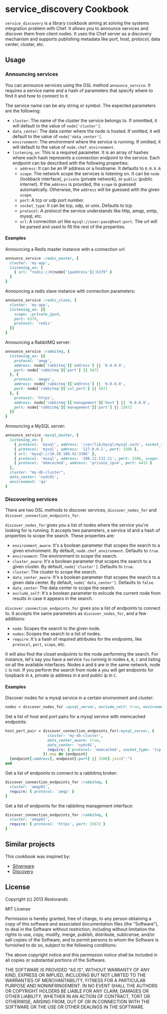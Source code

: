 # service_discovery Cookbook

`service_discovery` is a library cookbook aiming at solving the systems integration problem with Chef. It allows you to announce services and discover them from client nodes. It uses the Chef server as a discovery mechanism and supports publishing metadata like port, host, protocol, data center, cluster, etc.

## Usage

### Announcing services

You can announce services using the DSL method `announce_service`. It requires a service name and a hash of parameters that specify where to find it and how to connect to it.

The service name can be any string or symbol. The expected parameters are the following:

- `cluster`: The name of the cluster the service belongs to. If ommitted, it will default to the value of `node['cluster']`.
- `data_center`: The data center where the node is hosted. If omitted, it will default to the value of `node['data_center']`.
- `environment`: The environment where the service is running. If omitted, it will default to the value of `node.chef_environment`.
- `listening_on`: This is a required parameter. It is an array of hashes where each hash represents a connection endpoint to the service. Each endpoint can be described with the following properties:
	* `address`: It can be an IP address or a hostname. It defaults to `0.0.0.0`.
  * `scope`: The network scope the services is listening on. It can be `node` (lookback interface), `private` (private network), or `public` (public internet). If the `address` is provided, the `scope` is guessed automatically. Otherwise, the `address` will be guessed with the given `scope`.
  * `port`: A tcp or udp port number.
  * `socket_type`: It can be tcp, udp, or unix. Defaults to tcp.
  * `protocol`: A protocol the service understands like http, amqp, smtp, mysql, etc.
  * `url`: A connection url like `mysql://user:pass@host:port`. The url will be parsed and used to fill the rest of the properties.

#### Examples

Announcing a Redis master instance with a connection url:

```ruby
announce_service :redis_master, {
  cluster: 'my-app',
  listening_on: [
    { url: "redis://#{node['ipaddress']}:6379" }
  ]
}
```

Announcing a redis slave instance with connection parameters:

```ruby
announce_service :redis_slave, {
  cluster: 'my-app',
  listening_on: [{
    scope: :private_ipv4,
    port: 6379,
    protocol: 'redis'
  }]
}
```

Announcing a RabbitMQ server:

```ruby
announce_service :rabbitmq, {
  listening_on: [{
    protocol: 'amqp',
    address: node['rabbitmq']['address'] || '0.0.0.0',
    port: node['rabbitmq']['port'] || 5672
  }, {
    protocol: 'amqps',
    address: node['rabbitmq']['address'] || '0.0.0.0',
    port: node['rabbitmq']['ssl_port'] || 5671
  }, {
    protocol: 'https',
    address: node['rabbitmq']['management']['host'] || '0.0.0.0',
    port: node['rabbitmq']['management']['port'] || 15672
  }]
}
```

Announcing a MySQL server:

```ruby
announce_service :mysql_master, {
  listening_on: [
    { protocol: 'mysql', address: '/var/lib/mysql/mysql.sock', socket_type: 'unix' },
    { protocol: 'mysql', address: '127.0.0.1', port: 3306 },
    { url: 'mysql://10.30.100.42:3306' },
    { protocol: 'mysql', address: '200.12.132.11', port: 3306, scope: 'public' },
    { protocol: 'memcached', address: 'private_ipv4', port: 4432 }
  ],
  cluster: "my-db-cluster",
  data_center: 'nydc01',
  environment: 'qa'
}
```

### Discovering services

There are two DSL methods to discover services, `discover_nodes_for` and `discover_connection_endpoints_for`.

`discover_nodes_for` gives you a list of nodes where the service you're looking for is running. It accepts two parameters, a service id and a hash of properties to scope the search. These properties are:

- `environment_aware`: It's a boolean parameter that scopes the search to a given environment. By default, `node.chef_environment`. Defaults to `true`.
- `environment`: The environment to scope the search.
- `cluster_aware`: It's a boolean parameter that scopes the search to a given cluster. By default, `node['cluster']`. Defaults to `true`.
- `cluster`: The cluster to scope the search.
- `data_center_aware`: It's a boolean parameter that scopes the search to a given data center. By default, `node['data_center']`. Defaults to `false`.
- `data_center`: The data center to scope the search.
- `exclude_self`: It's a boolean parameter to exlcude the current node from results in case it appears in the search.

`discover_connection_endpoints_for` gives you a list of endpoints to connect to. It accepts the same parameters as `discover_nodes_for`, and a few additions:

- `node`: Scopes the search to the given node.
- `nodes`: Scopes the search to a list of nodes.
- `require`: It's a hash of required attributes for the endpoints, like `protocol`, `port`, `scope`, etc.

It will also find the closet endpoints to the node performing the search. For instance, let's say you have a service `foo` running in nodes `A`, `B`, `C` and listing on all the available interfaces. Nodes `A` and `B` are in the same network, node `C` is not.
If you perform the search from node `A` you will get endpoints for loopback in `A`, private ip address in `B` and public ip in `C`.

#### Examples

Discover nodes for a mysql service in a certain environment and cluster:

```ruby
nodes = discover_nodes_for :mysql_server, exclude_self: true, environment: 'qa', cluster: 'my-db-cluster'
```

Get a list of host and port pairs for a mysql service with memcached endpoints:

```ruby
host_port_pair = discover_connection_endpoints_for(:mysql_server, {
                   cluster: 'my-db-cluster',
                   data_center_aware: true,
                   data_center: 'nydc01',
                   require: { protocol: 'memcached', socket_type: 'tcp' }
                 }).map do |endpoint|
  [endpoint[:address], endpoint[:port] || 3306].join(":")
end
```

Get a list of endpoints to connect to a rabbitmq broker:

```ruby
discover_connection_endpoints_for :rabbitmq, {
  cluster: 'amqp01',
  require: { protocol: 'amqp' }
}
```

Get a list of endpoints for the rabbitmq management interface:

```ruby
discover_connection_endpoints_for :rabbitmq, {
  cluster: 'amqp01',
  require: { protocol: 'https', port: 15672 }
}
```

## Similar projects

This cookbook was inspired by:

- [Silverware](https://github.com/infochimps-labs/ironfan-pantry/tree/master/cookbooks/silverware)
- [Discovery](https://github.com/hw-cookbooks/discovery)


## License

Copyright (c) 2013 Restorando

MIT License

Permission is hereby granted, free of charge, to any person obtaining
a copy of this software and associated documentation files (the
"Software"), to deal in the Software without restriction, including
without limitation the rights to use, copy, modify, merge, publish,
distribute, sublicense, and/or sell copies of the Software, and to
permit persons to whom the Software is furnished to do so, subject to
the following conditions:

The above copyright notice and this permission notice shall be
included in all copies or substantial portions of the Software.

THE SOFTWARE IS PROVIDED "AS IS", WITHOUT WARRANTY OF ANY KIND,
EXPRESS OR IMPLIED, INCLUDING BUT NOT LIMITED TO THE WARRANTIES OF
MERCHANTABILITY, FITNESS FOR A PARTICULAR PURPOSE AND
NONINFRINGEMENT. IN NO EVENT SHALL THE AUTHORS OR COPYRIGHT HOLDERS BE
LIABLE FOR ANY CLAIM, DAMAGES OR OTHER LIABILITY, WHETHER IN AN ACTION
OF CONTRACT, TORT OR OTHERWISE, ARISING FROM, OUT OF OR IN CONNECTION
WITH THE SOFTWARE OR THE USE OR OTHER DEALINGS IN THE SOFTWARE.
